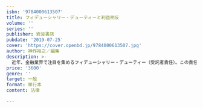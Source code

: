 ```yaml
---
isbn: '9784000613507'
title: フィデューシャリー・デューティーと利益相反
volume: ''
series: ''
publisher: 岩波書店
pubdate: '2019-07-25'
cover: 'https://cover.openbd.jp/9784000613507.jpg'
author: 神作裕之／編集
description: >-
  近年、金融業界で注目を集めるフィデューシャリー・デューティー（受託者責任）。この責任を金融機関が負うのはいかなる場合か。フィデューシャリー・デューティーの観点から米国金融界の歴史を概観し、日々拡大・深化を続ける同国の法制度・判例の進展を分析。日本の利益相反管理法制と比較しながら、いかなる示唆が得られるかを探る。
price: '3600'
genre: ''
target: 一般
format: 単行本
content: 法律

---
```

